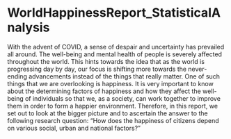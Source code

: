 # WorldHappinessReport_StatisticalAnalysis

With the advent of COVID, a sense of despair and uncertainty has prevailed all around. The well-being and mental health of people is severely affected throughout the world. This hints towards the idea that as the world is progressing day by day, our focus is shifting more towards the never-ending advancements instead of the things that really matter. One of such things that we are overlooking is happiness. It is very important to know about the determining factors of happiness and how they affect the well-being of individuals so that we, as a society, can work together to improve them in order to form a happier environment. Therefore, in this report, we set out to look at the bigger picture and to ascertain the answer to the following research question:
 “How does the happiness of citizens depend on various social, urban and national factors?”
